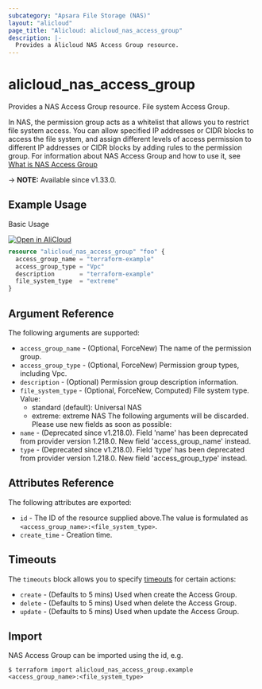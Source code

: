 ```yaml
---
subcategory: "Apsara File Storage (NAS)"
layout: "alicloud"
page_title: "Alicloud: alicloud_nas_access_group"
description: |-
  Provides a Alicloud NAS Access Group resource.
---
```


# alicloud_nas_access_group

Provides a NAS Access Group resource. File system Access Group.

In NAS, the permission group acts as a whitelist that allows you to restrict file system access. You can allow specified IP addresses or CIDR blocks to access the file system, and assign different levels of access permission to different IP addresses or CIDR blocks by adding rules to the permission group.
For information about NAS Access Group and how to use it, see [What is NAS Access Group](https://www.alibabacloud.com/help/en/nas/developer-reference/api-nas-2017-06-26-createaccessgroup)

-> **NOTE:** Available since v1.33.0.

## Example Usage

Basic Usage

<div style="display: block;margin-bottom: 40px;"><div class="oics-button" style="float: right;position: absolute;margin-bottom: 10px;">
  <a href="https://api.aliyun.com/api-tools/terraform?resource=alicloud_nas_access_group&exampleId=9c0084b9-f03a-6474-f6db-aaff599361dcc3374076&activeTab=example&spm=docs.r.nas_access_group.0.9c0084b9f0&intl_lang=EN_US" target="_blank">
    <img alt="Open in AliCloud" src="https://img.alicdn.com/imgextra/i1/O1CN01hjjqXv1uYUlY56FyX_!!6000000006049-55-tps-254-36.svg" style="max-height: 44px; max-width: 100%;">
  </a>
</div></div>

```terraform
resource "alicloud_nas_access_group" "foo" {
  access_group_name = "terraform-example"
  access_group_type = "Vpc"
  description       = "terraform-example"
  file_system_type  = "extreme"
}
```

## Argument Reference

The following arguments are supported:
* `access_group_name` - (Optional, ForceNew) The name of the permission group.
* `access_group_type` - (Optional, ForceNew) Permission group types, including Vpc.
* `description` - (Optional) Permission group description information.
* `file_system_type` - (Optional, ForceNew, Computed) File system type. Value:
  - standard (default): Universal NAS
  - extreme: extreme NAS
The following arguments will be discarded. Please use new fields as soon as possible:
* `name` - (Deprecated since v1.218.0). Field 'name' has been deprecated from provider version 1.218.0. New field 'access_group_name' instead.
* `type` - (Deprecated since v1.218.0). Field 'type' has been deprecated from provider version 1.218.0. New field 'access_group_type' instead.

## Attributes Reference

The following attributes are exported:
* `id` - The ID of the resource supplied above.The value is formulated as `<access_group_name>:<file_system_type>`.
* `create_time` - Creation time.

## Timeouts

The `timeouts` block allows you to specify [timeouts](https://www.terraform.io/docs/configuration-0-11/resources.html#timeouts) for certain actions:
* `create` - (Defaults to 5 mins) Used when create the Access Group.
* `delete` - (Defaults to 5 mins) Used when delete the Access Group.
* `update` - (Defaults to 5 mins) Used when update the Access Group.

## Import

NAS Access Group can be imported using the id, e.g.

```shell
$ terraform import alicloud_nas_access_group.example <access_group_name>:<file_system_type>
```